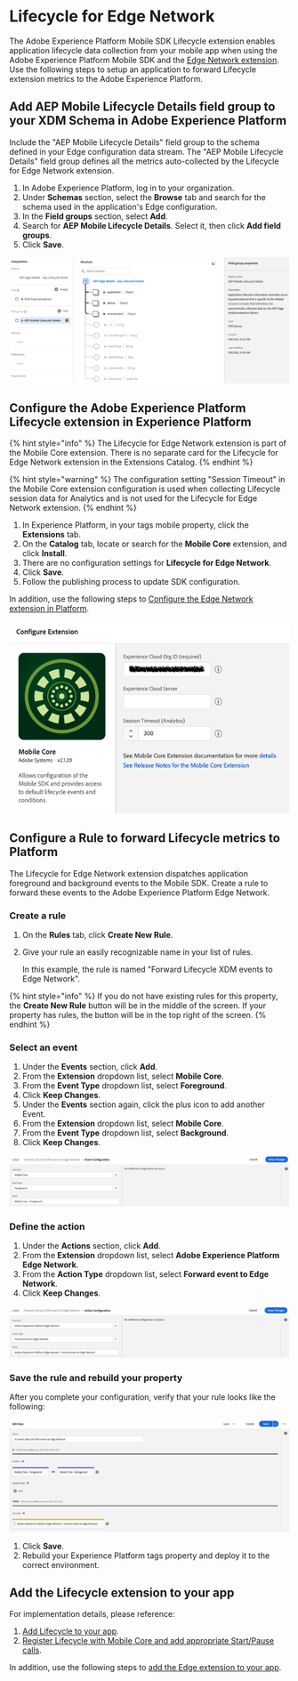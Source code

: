 # Lifecycle for Edge Network

The Adobe Experience Platform Mobile SDK Lifecycle extension enables application lifecycle data collection from your mobile app when using the Adobe Experience Platform Mobile SDK and the [Edge Network extension](../experience-platform-extension/). Use the following steps to setup an application to forward Lifecycle extension metrics to the Adobe Experience Platform.


## Add AEP Mobile Lifecycle Details field group to your XDM Schema in Adobe Experience Platform

Include the "AEP Mobile Lifecycle Details" field group to the schema defined in your Edge configuration data stream. The "AEP Mobile Lifecycle Details" field group defines all the metrics auto-collected by the Lifecycle for Edge Network extension. 

1. In Adobe Experience Platform, log in to your organization.
2. Under **Schemas** section, select the **Browse** tab and search for the schema used in the application's Edge configuration.
3. In the **Field groups** section, select **Add**.
4. Search for **AEP Mobile Lifecycle Details**. Select it, then click **Add field groups**.
5. Click **Save**.

![](../../.gitbook/assets/xdm-schema-add-mobile-lifecycle-details.png)


## Configure the Adobe Experience Platform Lifecycle extension in Experience Platform

{% hint style="info" %}
The Lifecycle for Edge Network extension is part of the Mobile Core extension. There is no separate card for the Lifecycle for Edge Network extension in the Extensions Catalog.
{% endhint %}

{% hint style="warning" %}
The configuration setting "Session Timeout" in the Mobile Core extension configuration is used when collecting Lifecycle session data for Analytics and is not used for the Lifecycle for Edge Network extension.
{% endhint %}

1. In Experience Platform, in your tags mobile property, click the **Extensions** tab.
2. On the **Catalog** tab, locate or search for the **Mobile Core** extension, and click **Install**.
3. There are no configuration settings for **Lifecycle for Edge Network**.
4. Click **Save**.
5. Follow the publishing process to update SDK configuration.

In addition, use the following steps to [Configure the Edge Network extension in Platform](https://aep-sdks.gitbook.io/docs/foundation-extensions/experience-platform-extension#configure-the-edge-network-extension-in-platform).

![Mobile Core extension configuration](../../.gitbook/assets/mobile-core-launch-configuration.png)

## Configure a Rule to forward Lifecycle metrics to Platform
The Lifecycle for Edge Network extension dispatches application foreground and background events to the Mobile SDK. Create a rule to forward these events to the Adobe Experience Platform Edge Network.

### Create a rule

1. On the **Rules** tab, click **Create New Rule**.
2. Give your rule an easily recognizable name in your list of rules.

   In this example, the rule is named "Forward Lifecycle XDM events to Edge Network".

{% hint style="info" %}
If you do not have existing rules for this property, the **Create New Rule** button will be in the middle of the screen. If your property has rules, the button will be in the top right of the screen.
{% endhint %}

### Select an event

1. Under the **Events** section, click **Add**.
2. From the **Extension** dropdown list, select **Mobile Core**.
3. From the **Event Type** dropdown list, select **Foreground**.
4. Click **Keep Changes**.
5. Under the **Events** section again, click the plus icon to add another Event.
6. From the **Extension** dropdown list, select **Mobile Core**.
7. From the **Event Type** dropdown list, select **Background**.
8. Click **Keep Changes**.

![](../../.gitbook/assets/setevent-foreground-background.png)

### Define the action

1. Under the **Actions** section, click **Add**.
2. From the **Extension** dropdown list, select **Adobe Experience Platform Edge Network**.
3. From the **Action Type** dropdown list, select **Forward event to Edge Network**.
4. Click **Keep Changes**.

![](../../.gitbook/assets/setaction-forward-to-edge-network.png)

### Save the rule and rebuild your property

After you complete your configuration, verify that your rule looks like the following:

![](../../.gitbook/assets/rulecomplete-forward-lifecycle-to-edge-network.png)

1. Click **Save**.
2. Rebuild your Experience Platform tags property and deploy it to the correct environment.

## Add the Lifecycle extension to your app

For implementation details, please reference:
1. [Add Lifecycle to your app](https://aep-sdks.gitbook.io/docs/foundation-extensions/mobile-core/lifecycle#add-lifecycle-to-your-app).
2. [Register Lifecycle with Mobile Core and add appropriate Start/Pause calls](https://aep-sdks.gitbook.io/docs/foundation-extensions/mobile-core/lifecycle#register-lifecycle-with-mobile-core-and-add-appropriate-start-pause-calls).

In addition, use the following steps to [add the Edge extension to your app](https://aep-sdks.gitbook.io/docs/foundation-extensions/experience-platform-extension#add-the-aep-edge-extension-to-your-app).
